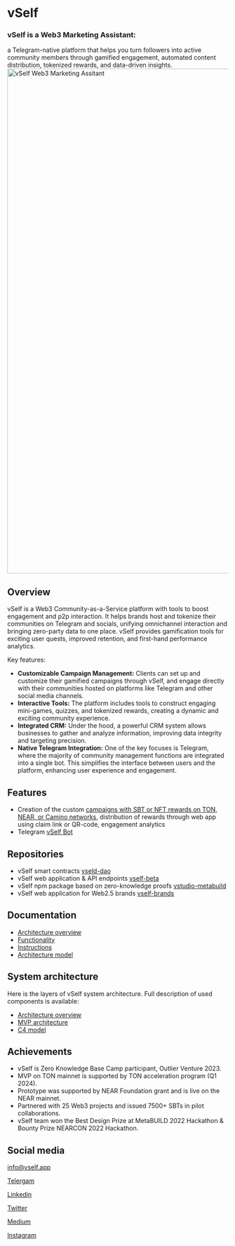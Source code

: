 # vSelf 
### vSelf is a Web3 Marketing Assistant:
a Telegram-native platform that helps you turn followers into active community members through gamified engagement, automated content distribution, tokenized rewards, and data-driven insights.
<img width="1150" alt="vSelf Web3 Marketing Assitant" src="[https://github.com/vself-project/.github/assets/8280427/0ea40aed-58ae-489a-9a09-bc5f6fc862db](https://github.com/user-attachments/assets/312605f3-aea7-43e5-91c6-e476cd8db687))">


## Overview
vSelf is a Web3 Community-as-a-Service platform with tools to boost engagement and p2p interaction. It helps brands host and tokenize their communities on Telegram and socials, unifying omnichannel interaction and bringing zero-party data to one place. vSelf provides gamification tools for exciting user quests, improved retention, and first-hand performance analytics.

Key features:

- **Customizable Campaign Management:** Clients can set up and customize their gamified campaigns through vSelf, and engage directly with their communities hosted on platforms like Telegram and other social media channels.
- **Interactive Tools:** The platform includes tools to construct engaging mini-games, quizzes, and tokenized rewards, creating a dynamic and exciting community experience.
- **Integrated CRM:** Under the hood, a powerful CRM system allows businesses to gather and analyze information, improving data integrity and targeting precision.
- **Native Telegram Integration:** One of the key focuses is Telegram, where the majority of community management functions are integrated into a single bot. This simplifies the interface between users and the platform, enhancing user experience and engagement.

## Features
- Creation of the custom [campaigns with SBT or NFT rewards on TON, NEAR, or Camino networks](https://vself.app/collection/create), distribution of rewards through 
web app using claim link or QR-code, engagement analytics
- Telegram [vSelf Bot](https://t.me/vself_bot)


## Repositories

- vSelf smart contracts [vseld-dao](https://github.com/vself-project/vself-dao)
- vSelf web application & API endpoints [vself-beta](https://github.com/vself-project/vself-beta)
- vSelf npm package based on zero-knowledge proofs [vstudio-metabuild](https://github.com/vself-project/vstudio-metabuild)
- vSelf web application for Web2.5 brands [vself-brands](https://github.com/vself-project/vself-brands)

## Documentation
- [Architecture overview](https://vself-project.gitbook.io/vself-project-documentation/v/technical-overview/architecture)
- [Functionality](https://vself-project.gitbook.io/vself-project-documentation/)
- [Instructions](https://vself-project.gitbook.io/vself-project-documentation/v/instructions/)
- [Architecture model](https://github.com/vself-project/docs)

## System architecture
Here is the layers of vSelf system architecture.
Full description of used components is available:
- [Architecture overview](https://vself-project.gitbook.io/vself-project-documentation/v/technical-overview/architecture)
- [MVP architecture](https://vself-project.gitbook.io/vself-project-documentation/v/technical-overview/)
- [C4 model](https://github.com/vself-project/docs#vself-architecture-c4-model)



## Achievements 

- vSelf is Zero Knowledge Base Camp participant, Outlier Venture 2023.
- MVP on TON mainnet is supported by TON acceleration program (Q1 2024).
- Prototype was supported by NEAR Foundation grant and is live on the NEAR mainnet.
- Partnered with 25 Web3 projects and issued 7500+ SBTs in pilot collaborations.
- vSelf team won the Best Design Prize at MetaBUILD 2022 Hackathon & Bounty Prize NEARCON 2022 Hackathon.


## Social media

info@vself.app

[Telergam](https://t.me/vselfmeta)

[Linkedin](https://www.linkedin.com/company/vself/)

[Twitter](https://twitter.com/vself_meta)

[Medium](https://medium.com/@vSelf_Project)

[Instagram](https://www.instagram.com/vself_meta/)
